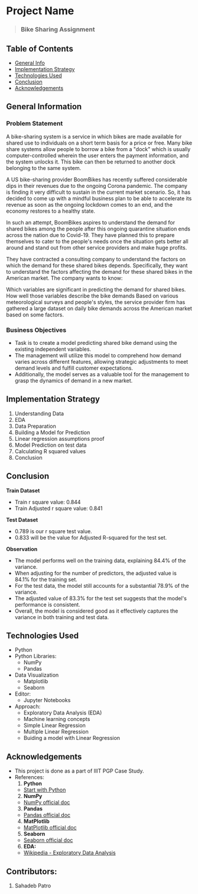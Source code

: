 # Project Name
> ### **Bike Sharing Assignment**


## Table of Contents
* [General Info](#general-information)
* [Implementation Strategy](#implementation-strategy)
* [Technologies Used](#technologies-used)
* [Conclusion](#conclusion)
* [Acknowledgements](#acknowledgements)


## General Information
### Problem Statement

A bike-sharing system is a service in which bikes are made available for shared use to individuals on a short term basis for a price or free. Many bike share systems allow people to borrow a bike from a "dock" which is usually computer-controlled wherein the user enters the payment information, and the system unlocks it. This bike can then be returned to another dock belonging to the same system.

A US bike-sharing provider BoomBikes has recently suffered considerable dips in their revenues due to the ongoing Corona pandemic. The company is finding it very difficult to sustain in the current market scenario. So, it has decided to come up with a mindful business plan to be able to accelerate its revenue as soon as the ongoing lockdown comes to an end, and the economy restores to a healthy state.

In such an attempt, BoomBikes aspires to understand the demand for shared bikes among the people after this ongoing quarantine situation ends across the nation due to Covid-19. They have planned this to prepare themselves to cater to the people's needs once the situation gets better all around and stand out from other service providers and make huge profits.

They have contracted a consulting company to understand the factors on which the demand for these shared bikes depends. Specifically, they want to understand the factors affecting the demand for these shared bikes in the American market. The company wants to know:

Which variables are significant in predicting the demand for shared bikes.
How well those variables describe the bike demands
Based on various meteorological surveys and people's styles, the service provider firm has gathered a large dataset on daily bike demands across the American market based on some factors.

### Business Objectives
- Task is to create a model predicting shared bike demand using the existing independent variables.
- The management will utilize this model to comprehend how demand varies across different features, allowing strategic adjustments to meet demand levels and fulfill customer expectations.
- Additionally, the model serves as a valuable tool for the management to grasp the dynamics of demand in a new market.


## Implementation Strategy
1. Understanding Data
2. EDA
3. Data Preparation
4. Building a Model for Prediction
5. Linear regression assumptions proof
6. Model Prediction on test data
7. Calculating R squared values
8. Conclusion


## Conclusion

**Train Dataset**
- Train r square value: 0.844
- Train Adjusted r square value: 0.841

**Test Dataset**
- 0.789 is our r square test value.
- 0.833 will be the value for Adjusted R-squared for the test set.

**Observation**
- The model performs well on the training data, explaining 84.4% of the variance.
- When adjusting for the number of predictors, the adjusted value is 84.1% for the training set.
- For the test data, the model still accounts for a substantial 78.9% of the variance.
- The adjusted value of 83.3% for the test set suggests that the model's performance is consistent.
- Overall, the model is considered good as it effectively captures the variance in both training and test data.


## Technologies Used
- Python
- Python Libraries:
    - NumPy
    - Pandas
- Data Visualization
    - Matplotlib
    - Seaborn
- Editor:
    - Jupyter Notebooks
- Approach:
    - Exploratory Data Analysis (EDA)
    - Machine learning concepts
    - Simple Linear Regression
    - Multiple Linear Regression
    - Buiding a model with Linear Regression


## Acknowledgements

- This project is done as a part of IIIT PGP Case Study.
- References:
    1. **Python**
    - [Start with Python](https://www.python.org/)
    2. **NumPy**
    - [NumPy official doc](https://numpy.org/doc/stable/)
    3. **Pandas**
    - [Pandas official doc](https://pandas.pydata.org/pandas-docs/stable/)
    4. **MatPlotlib**
    - [MatPlotlib official doc](https://matplotlib.org/stable/users/index.html)
    5. **Seaborn**
    - [Seaborn official doc](https://seaborn.pydata.org/)
    6. **EDA:**
    - [Wikipedia - Exploratory Data Analysis](https://en.wikipedia.org/wiki/Exploratory_data_analysis)


## Contributors:
1. Sahadeb Patro
